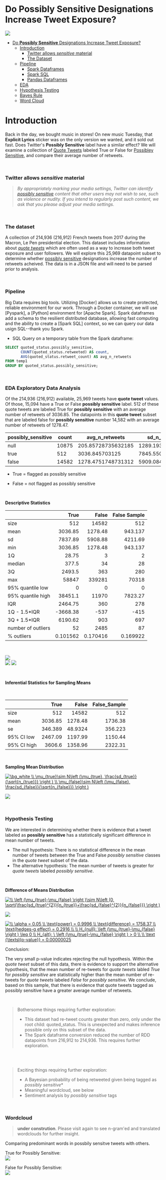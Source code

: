 # Do **Possibly Sensitive** Designations Increase Tweet Exposure?  

![](images/sensitive.jpeg)

- [Do **Possibly Sensitive** Designations Increase Tweet Exposure?](#do-possibly-sensitive_designatios-increase-tweet-exposure?)
  - [Introduction](#introduction)
    - [Twitter allows *sensitive* material](#twitter-allows-sensitive-material)   
    - [The Dataset](#the-dataset)
  - [Pipeline](#your-tasks)  
    - [Spark Dataframes](#spark-data-frames)
    - [Spark SQL](#spark-sql)
    - [Pandas Dataframes](#pandas-dataframes)
  - [EDA](#EDA)
  - [Hypothesis Testing](#hypothesis-test) 
  - [Bayes Rule](#bayes-rule)
  - [Word Cloud](#word-cloud)


# Introduction  
Back in the day, we bought music in stores! On new music Tuesday, that **Explicit Lyrics** sticker was on the only version we wanted, and it sold out fast. Does Twitter's **Possibly Sensitive** label have a similar effect? We will examine a collection of [Quote Tweets](https://twiends.com/learn/growing-with-quote-tweets) labeled True or False for [Possibley Sensitive](https://help.twitter.com/en/rules-and-policies/media-settings), and compare their average number of retweets.  

<br>

### Twitter allows *sensitive* material     
> *By appropriately marking your media settings, Twitter can identify [possibly sensitive](https://help.twitter.com/en/rules-and-policies/media-settings) content that other users may not wish to see, such as violence or nudity. If you intend to regularly post such content, we ask that you please adjust your media settings.*

<br>

### The dataset  
A collection of 214,936 (216,912) French tweets from 2017 during the Macron, Le Pen presidential election. This dataset includes information about [*quote tweets*](https://twiends.com/learn/growing-with-quote-tweets) which are often used as a way to increase both tweet exposure and user followers. We will explore this 25,969 datapoint subset to determine whether [possibly sensitive](https://help.twitter.com/en/rules-and-policies/media-settings) designations increase the number of retweets acheived. The data is in a JSON file and will need to be parsed prior to analysis.

<br>

### Pipeline 
Big Data requires big tools. Utilizing [Docker] allows us to create protected, reliable environment for our work. Through a Docker container, we will use [Pyspark], a [Python] environment for [Apache Spark]. Spark dataframes add a schema to the resilient distributed database, allowing fast computing and the ability to create a [Spark SQL] context, so we can query our data usign SQL--thank you Spark. 

- SQL Query on a temporary table from the Spark dataframe:
```sql
SELECT quoted_status.possibly_sensitive,
       COUNT(quoted_status.retweeted) AS count, 
       AVG(quoted_status.retweet_count) AS avg_n_retweets
FROM temp1
GROUP BY quoted_status.possibly_sensitive;
```

<br>

### EDA Exploratory Data Analysis  

Of the 214,936 (216,912) available, 25,969 tweets have **quote tweet** values. Of those, 15,094 have a True or False **possibly sensitive** label. 512 of these quote tweets are labeled True for **possibly sensitive** with an average number of retweets of 3036.85. The datapoints in this **quote tweet** subset that are labeled false for **possibly sensitive** number 14,582 with an average number of retweets of 1278.47.
 

|possibly_sensitive|count|    avg_n_retweets|    sd_n_retweets|max_n_retweets|min_n_retweets|
|------------------|-----|------------------|-----------------|--------------|--------------|
|              null|10875|205.85728735632185|1289.193509294055|         45480|             0|
|              true|  512|    3036.845703125|7845.550715218757|         58847|             0|
|             false|14582|1278.4751748731312|5909.084277615833|        339281|             0|

- True = flagged as possibly sensitive  
                                                                                                                     
- False = not flagged as possibly sensitive     

<br>

**Descriptive Statistics**  

|                   |         True |         False |   False Sample |
|:------------------|-------------:|--------------:|---------------:|
| size              |   512        |  14582        |     512        |
| mean              |  3036.85     |   1278.48     |     943.137    |
| sd                |  7837.89     |   5908.88     |    4211.69     |
| min               |  3036.85     |   1278.48     |     943.137    |
| 1Q                |    28.75     |      3        |       2        |
| median            |   377.5      |     34        |      28        |
| 3Q                |  2493.5      |    363        |     280        |
| max               | 58847        | 339281        |   70318        |
| 95% quantile low  |     0        |      0        |       0        |
| 95% quantile high | 38451.1      |  11970        |    7823.27     |
| IQR               |  2464.75     |    360        |     278        |
| 1Q - 1.5*IQR      | -3668.38     |   -537        |    -415        |
| 3Q + 1.5*IQR      |  6190.62     |    903        |     697        |
| number of outliers|    52        |   2485        |      87        |
| % outliers        |     0.101562 |      0.170416 |       0.169922 |

<br>

![](images/barchart_means.png)  
![](images/hists.png)
![](images/sorted.png)

<br> 

**Inferential Statistics for Sampling Means**  

<br> 

|             |     True |      False |   False_Sample | 
|:------------|---------:|-----------:|---------------:| 
| size        |  512     | 14582      |        512     | 
| mean        | 3036.85  |  1278.48   |       1736.38  | 
| se          |  346.389 |    48.9324 |        356.223 | 
| 95% CI low  | 2467.09  |  1197.99   |       1150.44  | 
| 95% CI high | 3606.6   |  1358.96   |       2322.31  |  

<br>


**Sampling Mean Distribution**   

<a href="https://www.codecogs.com/eqnedit.php?latex=\bg_white&space;\\&space;\mu_{true}\sim&space;N\left&space;(\mu_{true},&space;\frac{sd_{true}}{\sqrt{n_{true}}}&space;\right&space;)&space;\\&space;\mu_{false}\sim&space;N\left&space;(\mu_{false},&space;\frac{sd_{false}}{\sqrt{n_{false}}}&space;\right&space;)" target="_blank"><img src="https://latex.codecogs.com/gif.latex?\bg_white&space;\\&space;\mu_{true}\sim&space;N\left&space;(\mu_{true},&space;\frac{sd_{true}}{\sqrt{n_{true}}}&space;\right&space;)&space;\\&space;\mu_{false}\sim&space;N\left&space;(\mu_{false},&space;\frac{sd_{false}}{\sqrt{n_{false}}}&space;\right&space;)" title="\bg_white \\ \mu_{true}\sim N\left (\mu_{true}, \frac{sd_{true}}{\sqrt{n_{true}}} \right ) \\ \mu_{false}\sim N\left (\mu_{false}, \frac{sd_{false}}{\sqrt{n_{false}}} \right )" /></a>
<br>
 
![](images/sampling_dist.png)

<br> 
 
### Hypothesis Testing  
We are interested in determining whether there is evidence that a tweet labeled as **possibly sensitive** has a statistically significant difference in mean number of tweets. 

- The null hypothesis: There is no statistical difference in the mean number of tweets between the True and False *possibly sensitive* classes in the *quote tweet* subset of the data.   
- The alternative hypothesis: The mean number of tweets is greater for *quote tweets* labeled *possibly sensitive*.


<br> 
   

**Difference of Means Distribution**   

<a href="https://www.codecogs.com/eqnedit.php?latex=\\&space;\left&space;(\mu_{true}-\mu_{false}&space;\right&space;)\sim&space;N\left&space;(0,&space;\sqrt{\frac{sd_{true}^{2}}{n_{true}}&plus;\frac{sd_{false}^{2}}{n_{false}}}&space;\right&space;)" target="_blank"><img src="https://latex.codecogs.com/gif.latex?\\&space;\left&space;(\mu_{true}-\mu_{false}&space;\right&space;)\sim&space;N\left&space;(0,&space;\sqrt{\frac{sd_{true}^{2}}{n_{true}}&plus;\frac{sd_{false}^{2}}{n_{false}}}&space;\right&space;)" title="\\ \left (\mu_{true}-\mu_{false} \right )\sim N\left (0, \sqrt{\frac{sd_{true}^{2}}{n_{true}}+\frac{sd_{false}^{2}}{n_{false}}} \right )" /></a>
  
    
![](images/diff_means.png)
      
      
<a href="https://www.codecogs.com/eqnedit.php?latex=\dpi{150}&space;\\&space;\alpha&space;=&space;0.05&space;\\&space;\text{power}&space;=&space;0.9996&space;\\&space;\text{difference}&space;=&space;1758.37&space;\\&space;\text{hedges-g&space;effect}&space;=&space;0.2916&space;\\&space;\\&space;H_{null}:&space;\left&space;(\mu_{true}-\mu_{false}&space;\right&space;)&space;\leq&space;0&space;\\&space;H_{alt}:&space;\&space;\left&space;(\mu_{true}-\mu_{false}&space;\right&space;)&space;>&space;0&space;\\&space;\\&space;\text&space;{\textsl{p-value}}&space;=&space;0.00000025" target="_blank"><img src="https://latex.codecogs.com/gif.latex?\dpi{150}&space;\\&space;\alpha&space;=&space;0.05&space;\\&space;\text{power}&space;=&space;0.9996&space;\\&space;\text{difference}&space;=&space;1758.37&space;\\&space;\text{hedges-g&space;effect}&space;=&space;0.2916&space;\\&space;\\&space;H_{null}:&space;\left&space;(\mu_{true}-\mu_{false}&space;\right&space;)&space;\leq&space;0&space;\\&space;H_{alt}:&space;\&space;\left&space;(\mu_{true}-\mu_{false}&space;\right&space;)&space;>&space;0&space;\\&space;\\&space;\text&space;{\textsl{p-value}}&space;=&space;0.00000025" title="\\ \alpha = 0.05 \\ \text{power} = 0.9996 \\ \text{difference} = 1758.37 \\ \text{hedges-g effect} = 0.2916 \\ \\ H_{null}: \left (\mu_{true}-\mu_{false} \right ) \leq 0 \\ H_{alt}: \ \left (\mu_{true}-\mu_{false} \right ) > 0 \\ \\ \text {\textsl{p-value}} = 0.00000025" /></a>

Conclusion:  

The very small p-value indicates rejecting the null hypothesis. Within the *quote tweet* subset of this data, there is evidence to support the alternative hypothesis, that the mean number of re-tweets for *quote tweets* labled *True* for *possibly sensitive* are statistically higher than the mean number of re-tweets for *quote tweets* labeled *False* for *possibly sensitive*. We conclude, based on this sample, that there is evidence that quote tweets tagged as possibly sensitive have a greater average number of retweets. 

<br> 

>Bothersome things requiring further exploration: 
>- This dataset had re-tweet counts greater than zero, only under the root child: quoted_status. This is unexpected and makes inference possible only on this subset of the data.  
>- The Spark dataframe conversion reduced the number of RDD datapoints from 216,912 to 214,936. This requires further exploration.

<br>

<br> 

>Exciting things requiring further exploration: 
>- A Bayesian probability of being retweeted given being tagged as *possibly sensitive**
>- Meaningful wordcloud, see below
>- Sentiment analysis by *possibly sensitive* tags

<br>

### Wordcloud   

>**under constrution**. 
Please visit again to see n-gram'ed and translated wordclouds for further insight.  

Comparing predominant words in possbily sensitve tweets with others.

True for Possibly Sensitive:  
![](images/true_cloud.png)  

False for Possibly Sensitive:  
![](images/false_cloud.png)
